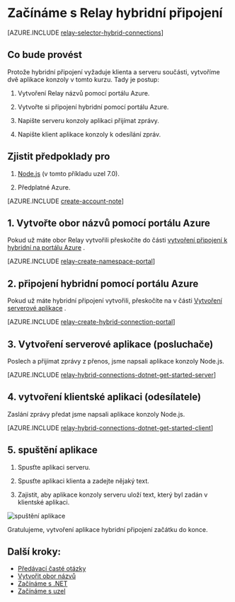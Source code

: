 <properties
    pageTitle="Začínáme s připojením k hybridní Relay | Microsoft Azure"
    description="Jak psát aplikace konzoly uzel pro hybridní připojení"
    services="service-bus"
    documentationCenter="node"
    authors="jtaubensee"
    manager="timlt"
    editor=""/>

<tags
    ms.service="service-bus"
    ms.devlang="tbd"
    ms.topic="hero-article"
    ms.tgt_pltfrm="node"
    ms.workload="na"
    ms.date="10/28/2016"
    ms.author="jotaub"/>

# <a name="get-started-with-relay-hybrid-connections"></a>Začínáme s Relay hybridní připojení

[AZURE.INCLUDE [relay-selector-hybrid-connections](../../includes/relay-selector-hybrid-connections.md)]

## <a name="what-will-be-accomplished"></a>Co bude provést

Protože hybridní připojení vyžaduje klienta a serveru součásti, vytvoříme dvě aplikace konzoly v tomto kurzu. Tady je postup:

1. Vytvoření Relay názvů pomocí portálu Azure.

2. Vytvořte si připojení hybridní pomocí portálu Azure.

3. Napište serveru konzoly aplikaci přijímat zprávy.

4. Napište klient aplikace konzoly k odesílání zpráv.

## <a name="prerequisites"></a>Zjistit předpoklady pro

1. [Node.js](https://nodejs.org/en/) (v tomto příkladu uzel 7.0).

2. Předplatné Azure.

[AZURE.INCLUDE [create-account-note](../../includes/create-account-note.md)]

## <a name="1-create-a-namespace-using-the-azure-portal"></a>1. Vytvořte obor názvů pomocí portálu Azure

Pokud už máte obor Relay vytvořili přeskočíte do části [vytvoření připojení k hybridní na portálu Azure](#2-create-a-hybrid-connection-using-the-azure-portal) .

[AZURE.INCLUDE [relay-create-namespace-portal](../../includes/relay-create-namespace-portal.md)]

## <a name="2-create-a-hybrid-connection-using-the-azure-portal"></a>2. připojení hybridní pomocí portálu Azure

Pokud už máte hybridní připojení vytvořili, přeskočíte na v části [Vytvoření serverové aplikace](#3-create-a-server-application-listener) .

[AZURE.INCLUDE [relay-create-hybrid-connection-portal](../../includes/relay-create-hybrid-connection-portal.md)]

## <a name="3-create-a-server-application-listener"></a>3. Vytvoření serverové aplikace (posluchače)

Poslech a přijímat zprávy z přenos, jsme napsali aplikace konzoly Node.js.

[AZURE.INCLUDE [relay-hybrid-connections-dotnet-get-started-server](../../includes/relay-hybrid-connections-node-get-started-server.md)]

## <a name="4-create-a-client-application-sender"></a>4. vytvoření klientské aplikaci (odesílatele)

Zaslání zprávy předat jsme napsali aplikace konzoly Node.js.

[AZURE.INCLUDE [relay-hybrid-connections-dotnet-get-started-client](../../includes/relay-hybrid-connections-node-get-started-client.md)]

## <a name="5-run-the-applications"></a>5. spuštění aplikace

1. Spusťte aplikaci serveru.

2. Spusťte aplikaci klienta a zadejte nějaký text.

3. Zajistit, aby aplikace konzoly serveru uloží text, který byl zadán v klientské aplikaci.

![spuštění aplikace](./media/relay-hybrid-connections-node-get-started/running-applications.png)

Gratulujeme, vytvoření aplikace hybridní připojení začátku do konce.

## <a name="next-steps"></a>Další kroky:

- [Předávací časté otázky](relay-faq.md)
- [Vytvořit obor názvů](relay-create-namespace-portal.md)
- [Začínáme s .NET](relay-hybrid-connections-dotnet-get-started.md)
- [Začínáme s uzel](relay-hybrid-connections-node-get-started.md)